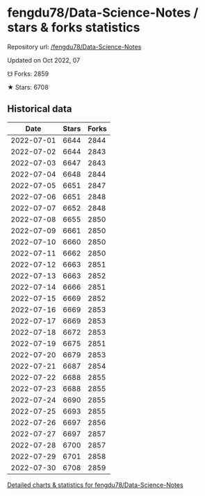 # fengdu78/Data-Science-Notes / stars & forks statistics

Repository url: [/fengdu78/Data-Science-Notes](https://github.com/fengdu78/Data-Science-Notes)

Updated on Oct 2022, 07

☋ Forks: 2859

★ Stars: 6708

## Historical data
| Date | Stars | Forks |
|------|-------|-------|
| 2022-07-01 | 6644 | 2844 | 
| 2022-07-02 | 6644 | 2843 | 
| 2022-07-03 | 6647 | 2843 | 
| 2022-07-04 | 6648 | 2844 | 
| 2022-07-05 | 6651 | 2847 | 
| 2022-07-06 | 6651 | 2848 | 
| 2022-07-07 | 6652 | 2848 | 
| 2022-07-08 | 6655 | 2850 | 
| 2022-07-09 | 6661 | 2850 | 
| 2022-07-10 | 6660 | 2850 | 
| 2022-07-11 | 6662 | 2850 | 
| 2022-07-12 | 6663 | 2851 | 
| 2022-07-13 | 6663 | 2852 | 
| 2022-07-14 | 6666 | 2851 | 
| 2022-07-15 | 6669 | 2852 | 
| 2022-07-16 | 6669 | 2853 | 
| 2022-07-17 | 6669 | 2853 | 
| 2022-07-18 | 6672 | 2853 | 
| 2022-07-19 | 6675 | 2851 | 
| 2022-07-20 | 6679 | 2853 | 
| 2022-07-21 | 6687 | 2854 | 
| 2022-07-22 | 6688 | 2855 | 
| 2022-07-23 | 6688 | 2855 | 
| 2022-07-24 | 6690 | 2855 | 
| 2022-07-25 | 6693 | 2855 | 
| 2022-07-26 | 6697 | 2856 | 
| 2022-07-27 | 6697 | 2857 | 
| 2022-07-28 | 6700 | 2857 | 
| 2022-07-29 | 6701 | 2858 | 
| 2022-07-30 | 6708 | 2859 | 


[Detailed charts & statistics for fengdu78/Data-Science-Notes](https://reviewgithub.com/rep/fengdu78/Data-Science-Notes)
